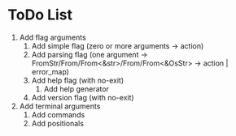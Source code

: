 # ToDo List
 1. Add flag arguments
     1. Add simple flag (zero or more arguments -> action)
     2. Add parsing flag (one argument -> FromStr/From<String>/From<&str>/From<OsString>/From<&OsStr> -> action | error_map)
     3. Add help flag (with no-exit)
         1. Add help generator
     4. Add version flag (with no-exit)
 2. Add terminal arguments
     1. Add commands
     2. Add positionals